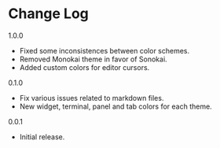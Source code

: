 # Change Log

1.0.0
- Fixed some inconsistences between color schemes.
- Removed Monokai theme in favor of Sonokai.
- Added custom colors for editor cursors.

0.1.0
- Fix various issues related to markdown files.
- New widget, terminal, panel and tab colors for each theme.

0.0.1 
- Initial release.
